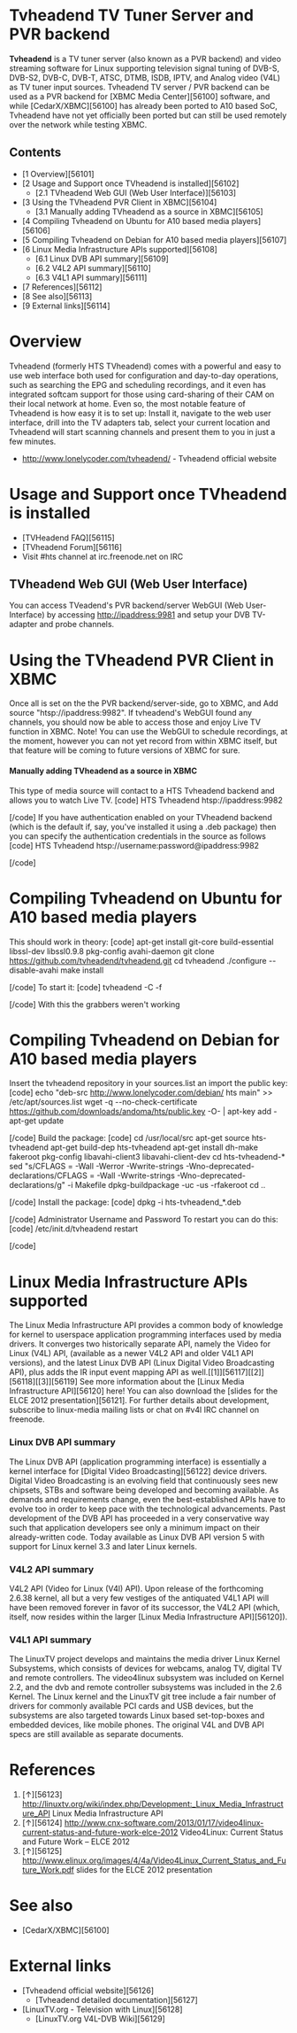 # Tvheadend TV Tuner Server and PVR backend
**Tvheadend** is a TV tuner server (also known as a PVR backend) and video streaming software for Linux supporting television signal tuning of DVB-S, DVB-S2, DVB-C, DVB-T, ATSC, DTMB, ISDB, IPTV, and Analog video (V4L) as TV tuner input sources. 
Tvheadend TV server / PVR backend can be used as a PVR backend for [XBMC Media Center][56100] software, and while [CedarX/XBMC][56100] has already been ported to A10 based SoC, Tvheadend have not yet officially been ported but can still be used remotely over the network while testing XBMC. 
## Contents
  * [1 Overview][56101]
  * [2 Usage and Support once TVheadend is installed][56102]
    * [2.1 TVheadend Web GUI (Web User Interface)][56103]
  * [3 Using the TVheadend PVR Client in XBMC][56104]
    * [3.1 Manually adding TVheadend as a source in XBMC][56105]
  * [4 Compiling Tvheadend on Ubuntu for A10 based media players][56106]
  * [5 Compiling Tvheadend on Debian for A10 based media players][56107]
  * [6 Linux Media Infrastructure APIs supported][56108]
    * [6.1 Linux DVB API summary][56109]
    * [6.2 V4L2 API summary][56110]
    * [6.3 V4L1 API summary][56111]
  * [7 References][56112]
  * [8 See also][56113]
  * [9 External links][56114]

# Overview
Tvheadend (formerly HTS TVheadend) comes with a powerful and easy to use web interface both used for configuration and day-to-day operations, such as searching the EPG and scheduling recordings, and it even has integrated softcam support for those using card-sharing of their CAM on their local network at home. 
Even so, the most notable feature of Tvheadend is how easy it is to set up: Install it, navigate to the web user interface, drill into the TV adapters tab, select your current location and Tvheadend will start scanning channels and present them to you in just a few minutes. 
  * <http://www.lonelycoder.com/tvheadend/> \- Tvheadend official website

# Usage and Support once TVheadend is installed
  * [TVHeadend FAQ][56115]
  * [TVheadend Forum][56116]
  * Visit #hts channel at irc.freenode.net on IRC

## TVheadend Web GUI (Web User Interface)
You can access TVeadend's PVR backend/server WebGUI (Web User-Interface) by accessing <http://ipaddress:9981> and setup your DVB TV-adapter and probe channels. 
# Using the TVheadend PVR Client in XBMC
Once all is set on the the PVR backend/server-side, go to XBMC, and Add source "htsp://ipaddress:9982". If tvheadend's WebGUI found any channels, you should now be able to access those and enjoy Live TV function in XBMC. 
Note! You can use the WebGUI to schedule recordings, at the moment, however you can not yet record from within XBMC itself, but that feature will be coming to future versions of XBMC for sure. 
#### Manually adding TVheadend as a source in XBMC
This type of media source will contact to a HTS Tvheadend backend and allows you to watch Live TV. 
[code] 
     <xml>
     <name>HTS Tvheadend</name>
     <path>htsp://ipaddress:9982</path>
     </xml>
    
[/code]
If you have authentication enabled on your TVheadend backend (which is the default if, say, you've installed it using a .deb package) then you can specify the authentication credentials in the source as follows 
[code] 
     <xml>
     <name>HTS Tvheadend</name>
     <path>htsp://username:password@ipaddress:9982</path>
     </xml>
    
[/code]
# Compiling Tvheadend on Ubuntu for A10 based media players
This should work in theory: 
[code] 
    apt-get install git-core build-essential libssl-dev libssl0.9.8 pkg-config avahi-daemon
    git clone <https://github.com/tvheadend/tvheadend.git>
    cd tvheadend
    ./configure --disable-avahi
    make install
    
[/code]
To start it: 
[code] 
    tvheadend -C -f
    
[/code]
With this the grabbers weren't working 
# Compiling Tvheadend on Debian for A10 based media players
Insert the tvheadend repository in your sources.list an import the public key: 
[code] 
    echo "deb-src <http://www.lonelycoder.com/debian/> hts main" >> /etc/apt/sources.list
    wget -q --no-check-certificate <https://github.com/downloads/andoma/hts/public.key>  -O- | apt-key add -
    apt-get update
    
[/code]
Build the package: 
[code] 
    cd /usr/local/src
    apt-get source hts-tvheadend
    apt-get build-dep hts-tvheadend
    apt-get install dh-make fakeroot pkg-config libavahi-client3 libavahi-client-dev
    cd hts-tvheadend-*
    sed "s/CFLAGS  = -Wall -Werror -Wwrite-strings -Wno-deprecated-declarations/CFLAGS  = -Wall -Wwrite-strings -Wno-deprecated-declarations/g" -i Makefile
    dpkg-buildpackage -uc -us -rfakeroot
    cd ..
    
[/code]
Install the package: 
[code] 
    dpkg -i hts-tvheadend_*.deb
    
[/code]
Administrator Username and Password 
To restart you can do this: 
[code] 
    /etc/init.d/tvheadend restart
    
[/code]
# Linux Media Infrastructure APIs supported
The Linux Media Infrastructure API provides a common body of knowledge for kernel to userspace application programming interfaces used by media drivers. It converges two historically separate API, namely the Video for Linux (V4L) API, (available as a newer V4L2 API and older V4L1 API versions), and the latest Linux DVB API (Linux Digital Video Broadcasting API), plus adds the IR input event mapping API as well.[[1]][56117][[2]][56118][[3]][56119]
See more information about the [Linux Media Infrastructure API][56120] here! You can also download the [slides for the ELCE 2012 presentation][56121]. For further details about development, subscribe to linux-media mailing lists or chat on #v4l IRC channel on freenode. 
### Linux DVB API summary
The Linux DVB API (application programming interface) is essentially a kernel interface for [Digital Video Broadcasting][56122] device drivers. 
Digital Video Broadcasting is an evolving field that continuously sees new chipsets, STBs and software being developed and becoming available. As demands and requirements change, even the best-established APIs have to evolve too in order to keep pace with the technological advancements. Past development of the DVB API has proceeded in a very conservative way such that application developers see only a minimum impact on their already-written code. Today available as Linux DVB API version 5 with support for Linux kernel 3.3 and later Linux kernels. 
### V4L2 API summary
V4L2 API (Video for Linux (V4l) API). Upon release of the forthcoming 2.6.38 kernel, all but a very few vestiges of the antiquated V4L1 API will have been removed forever in favor of its successor, the V4L2 API (which, itself, now resides within the larger [Linux Media Infrastructure API][56120]). 
### V4L1 API summary
The LinuxTV project develops and maintains the media driver Linux Kernel Subsystems, which consists of devices for webcams, analog TV, digital TV and remote controllers. The video4linux subsystem was included on Kernel 2.2, and the dvb and remote controller subsystems was included in the 2.6 Kernel. The Linux kernel and the LinuxTV git tree include a fair number of drivers for commonly available PCI cards and USB devices, but the subsystems are also targeted towards Linux based set-top-boxes and embedded devices, like mobile phones. 
The original V4L and DVB API specs are still available as separate documents. 
# References
  1. [↑][56123] <http://linuxtv.org/wiki/index.php/Development:_Linux_Media_Infrastructure_API> Linux Media Infrastructure API
  2. [↑][56124] <http://www.cnx-software.com/2013/01/17/video4linux-current-status-and-future-work-elce-2012> Video4Linux: Current Status and Future Work – ELCE 2012
  3. [↑][56125] <http://www.elinux.org/images/4/4a/Video4Linux_Current_Status_and_Future_Work.pdf> slides for the ELCE 2012 presentation

# See also
  * [CedarX/XBMC][56100]

# External links
  * [Tvheadend official website][56126]
    * [Tvheadend detailed documentation][56127]
  * [LinuxTV.org - Television with Linux][56128]
    * [LinuxTV.org V4L-DVB Wiki][56129]
